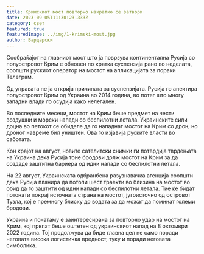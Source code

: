 ```yaml
---
title: Кримскиот мост повторно накратко се затвори
date: 2023-09-05T11:30:23.333Z
category: свет
featured: true
featuredImage: ../img/1-krimski-most.jpg
author: Вардарски
---
```

Сообраќајот на главниот мост што ја поврзува континентална Русија со полуостровот Крим е обновен по кратка суспензија рано во неделата, соопшти рускиот оператор на мостот на апликацијата за пораки Телеграм.

Од управата не ја открија причината за суспензијата. Русија го анектира полуостровот Крим од Украина во 2014 година, во потег што многу западни влади го осудија како нелегален.

Во последните месеци, мостот на Крим беше предмет на чести воздушни и морски напади со беспилотни летала.
Украинските сили доцна во петокот се обиделе да го нападнат мостот на Крим со дрон, но дронот навреме бил уништен. Ова го изјавија руските власти во саботата.

Кон крајот на август, новите сателитски снимки ги потврдија тврдењата на Украина дека Русија тоне бродови долж мостот на Крим за да создаде заштитна бариера од идни напади со беспилотни летала.

На 22 август, Украинската одбранбена разузнавачка агенција соопшти дека Русија планира да потопи шест траекти во близина на мостот во обид да го заштити од идни напади со беспилотни летала. Тие ќе бидат потонати покрај источната страна на мостот, југоисточно од островот Тузла, кој е премногу блиску до водата за да можат да поминат големи бродови.

Украина и понатаму е заинтересирана за повторно удар на мостот на Крим, кој првпат беше оштетен од украинскиот напад на 8 октомври 2022 година. Тој продолжува да биде главна цел не само поради неговата висока логистичка вредност, туку и поради неговата симболика.